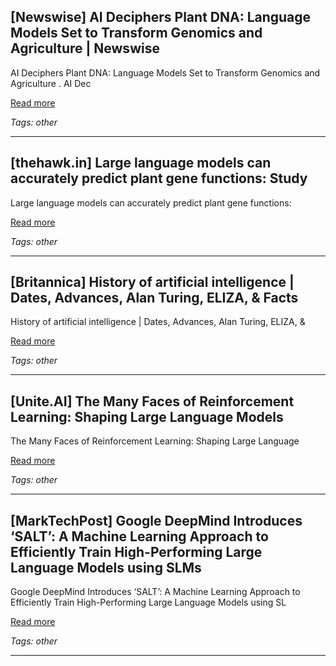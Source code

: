 ## [Newswise] AI Deciphers Plant DNA: Language Models Set to Transform Genomics and Agriculture | Newswise

AI Deciphers Plant DNA: Language Models Set to Transform Genomics and Agriculture . AI Dec

[Read more](https://www.newswise.com/articles/ai-deciphers-plant-dna-language-models-set-to-transform-genomics-and-agriculture)

_Tags: other_

---
## [thehawk.in] Large language models can accurately predict plant gene functions: Study

Large language models can accurately predict plant gene functions:

[Read more](https://www.thehawk.in/news/health/large-language-models-can-accurately-predict-plant-gene-functions-study)

_Tags: other_

---
## [Britannica] History of artificial intelligence | Dates, Advances, Alan Turing, ELIZA, & Facts

History of artificial intelligence | Dates, Advances, Alan Turing, ELIZA, &

[Read more](https://www.britannica.com/science/history-of-artificial-intelligence)

_Tags: other_

---
## [Unite.AI] The Many Faces of Reinforcement Learning: Shaping Large Language Models

The Many Faces of Reinforcement Learning: Shaping Large Language

[Read more](https://www.unite.ai/the-many-faces-of-reinforcement-learning-shaping-large-language-models/)

_Tags: other_

---
## [MarkTechPost] Google DeepMind Introduces ‘SALT’: A Machine Learning Approach to Efficiently Train High-Performing Large Language Models using SLMs

Google DeepMind Introduces ‘SALT’: A Machine Learning Approach to Efficiently Train High-Performing Large Language Models using SL

[Read more](https://www.marktechpost.com/2024/12/19/google-deepmind-introduces-salt-a-machine-learning-approach-to-efficiently-train-high-performing-large-language-models-using-slms/)

_Tags: other_

---
